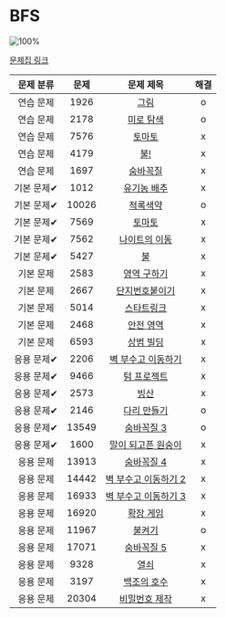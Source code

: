 # BFS

![100%](https://progress-bar.dev/30/?scale=30&title=progress&width=500&color=babaca&suffix=/30)

[문제집 링크](https://www.acmicpc.net/workbook/view/7313)

| 문제 분류 | 문제 | 문제 제목 | 해결 |
| :--: | :--: | :--: | :--: |
| 연습 문제 | 1926 | [그림](https://www.acmicpc.net/problem/1926) | o |
| 연습 문제 | 2178 | [미로 탐색](https://www.acmicpc.net/problem/2178) | o |
| 연습 문제 | 7576 | [토마토](https://www.acmicpc.net/problem/7576) | x |
| 연습 문제 | 4179 | [불!](https://www.acmicpc.net/problem/4179) | x |
| 연습 문제 | 1697 | [숨바꼭질](https://www.acmicpc.net/problem/1697) | x |
| 기본 문제✔ | 1012 | [유기농 배추](https://www.acmicpc.net/problem/1012) | x |
| 기본 문제✔ | 10026 | [적록색약](https://www.acmicpc.net/problem/10026) | o |
| 기본 문제✔ | 7569 | [토마토](https://www.acmicpc.net/problem/7569) | x |
| 기본 문제✔ | 7562 | [나이트의 이동](https://www.acmicpc.net/problem/7562) | x |
| 기본 문제✔ | 5427 | [불](https://www.acmicpc.net/problem/5427) | x |
| 기본 문제 | 2583 | [영역 구하기](https://www.acmicpc.net/problem/2583) | x |
| 기본 문제 | 2667 | [단지번호붙이기](https://www.acmicpc.net/problem/2667) | x |
| 기본 문제 | 5014 | [스타트링크](https://www.acmicpc.net/problem/5014) | x |
| 기본 문제 | 2468 | [안전 영역](https://www.acmicpc.net/problem/2468) | x |
| 기본 문제 | 6593 | [상범 빌딩](https://www.acmicpc.net/problem/6593) | x |
| 응용 문제✔ | 2206 | [벽 부수고 이동하기](https://www.acmicpc.net/problem/2206) | x |
| 응용 문제✔ | 9466 | [텀 프로젝트](https://www.acmicpc.net/problem/9466) | x |
| 응용 문제✔ | 2573 | [빙산](https://www.acmicpc.net/problem/2573) | x |
| 응용 문제✔ | 2146 | [다리 만들기](https://www.acmicpc.net/problem/2146) | o |
| 응용 문제✔ | 13549 | [숨바꼭질 3](https://www.acmicpc.net/problem/13549) | o |
| 응용 문제✔ | 1600 | [말이 되고픈 원숭이](https://www.acmicpc.net/problem/1600) | x |
| 응용 문제 | 13913 | [숨바꼭질 4](https://www.acmicpc.net/problem/13913) | x |
| 응용 문제 | 14442 | [벽 부수고 이동하기 2](https://www.acmicpc.net/problem/14442) | x |
| 응용 문제 | 16933 | [벽 부수고 이동하기 3](https://www.acmicpc.net/problem/16933) | x |
| 응용 문제 | 16920 | [확장 게임](https://www.acmicpc.net/problem/16920) | x |
| 응용 문제 | 11967 | [불켜기](https://www.acmicpc.net/problem/11967) | o |
| 응용 문제 | 17071 | [숨바꼭질 5](https://www.acmicpc.net/problem/17071) | x |
| 응용 문제 | 9328 | [열쇠](https://www.acmicpc.net/problem/9328) | x |
| 응용 문제 | 3197 | [백조의 호수](https://www.acmicpc.net/problem/3197) | x |
| 응용 문제 | 20304 | [비밀번호 제작](https://www.acmicpc.net/problem/20304) | x |
